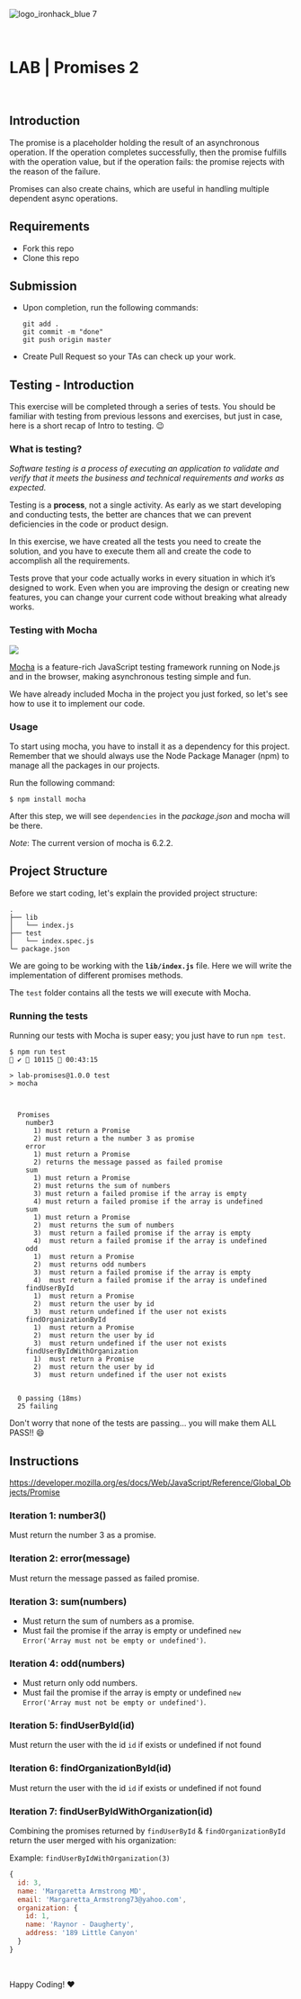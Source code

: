 ![logo_ironhack_blue 7](https://user-images.githubusercontent.com/23629340/40541063-a07a0a8a-601a-11e8-91b5-2f13e4e6b441.png)

<br>

# LAB | Promises 2

<br>

## Introduction

The promise is a placeholder holding the result of an asynchronous operation. If the operation completes successfully, then the promise fulfills with the operation value, but if the operation fails: the promise rejects with the reason of the failure.

Promises can also create chains, which are useful in handling multiple dependent async operations.

## Requirements

- Fork this repo
- Clone this repo

## Submission

- Upon completion, run the following commands:

  ```
  git add .
  git commit -m "done"
  git push origin master
  ```

- Create Pull Request so your TAs can check up your work.

## Testing - Introduction

This exercise will be completed through a series of tests. You should be familiar with testing from previous lessons and exercises, but just in case, here is a short recap of Intro to testing. :wink:

### What is testing?

_Software testing is a process of executing an application to validate and verify that it meets the business and technical requirements and works as expected._

Testing is a **process**, not a single activity. As early as we start developing and conducting tests, the better are chances that we can prevent deficiencies in the code or product design.

In this exercise, we have created all the tests you need to create the solution, and you have to execute them all and create the code to accomplish all the requirements.

Tests prove that your code actually works in every situation in which it’s designed to work. Even when you are improving the design or creating new features, you can change your current code without breaking what already works.

### Testing with Mocha

![](https://s3-eu-west-1.amazonaws.com/ih-materials/uploads/upload_99e6ffece1023c0fe141512493fc6ad2.png)

[Mocha](https://mochajs.org/) is a feature-rich JavaScript testing framework running on Node.js and in the browser, making asynchronous testing simple and fun.

<!-- Mocha tests run serially, allowing for flexible and accurate reporting, while mapping uncaught exceptions to the correct test cases. -->

We have already included Mocha in the project you just forked, so let's see how to use it to implement our code.

### Usage

To start using mocha, you have to install it as a dependency for this project. Remember that we should always use the Node Package Manager (npm) to manage all the packages in our projects.

Run the following command:

```
$ npm install mocha
```

After this step, we will see `dependencies` in the _package.json_ and mocha will be there.

_Note_: The current version of mocha is 6.2.2.

## Project Structure

Before we start coding, let's explain the provided project structure:

```
.
├── lib
│   └── index.js
├── test
│   └── index.spec.js
└─ package.json
```

We are going to be working with the **`lib/index.js`** file. Here we will write the implementation of different promises methods.

The `test` folder contains all the tests we will execute with Mocha.

### Running the tests

Running our tests with Mocha is super easy; you just have to run `npm test`.


```
$ npm run test                                                                  ✔  10115  00:43:15

> lab-promises@1.0.0 test
> mocha



  Promises
    number3
      1) must return a Promise
      2) must return a the number 3 as promise
    error
      1) must return a Promise
      2) returns the message passed as failed promise
    sum
      1) must return a Promise
      2) must returns the sum of numbers
      3) must return a failed promise if the array is empty
      4) must return a failed promise if the array is undefined
    sum
      1) must return a Promise
      2)  must returns the sum of numbers
      3)  must return a failed promise if the array is empty
      4)  must return a failed promise if the array is undefined
    odd
      1)  must return a Promise
      2)  must returns odd numbers
      3)  must return a failed promise if the array is empty
      4)  must return a failed promise if the array is undefined
    findUserById
      1)  must return a Promise
      2)  must return the user by id
      3)  must return undefined if the user not exists
    findOrganizationById
      1)  must return a Promise
      2)  must return the user by id
      3)  must return undefined if the user not exists
    findUserByIdWithOrganization
      1)  must return a Promise
      2)  must return the user by id
      3)  must return undefined if the user not exists


  0 passing (18ms)
  25 failing
```

Don't worry that none of the tests are passing... you will make them ALL PASS!! :smile:

## Instructions

https://developer.mozilla.org/es/docs/Web/JavaScript/Reference/Global_Objects/Promise

### Iteration 1: number3()

Must return the number 3 as a promise.

### Iteration 2: error(message)

Must return the message passed as failed promise. 

### Iteration 3: sum(numbers)

- Must return the sum of numbers as a promise. 
- Must fail the promise if the array is empty or undefined `new Error('Array must not be empty or undefined')`.

### Iteration 4: odd(numbers)

- Must return only odd numbers. 
- Must fail the promise if the array is empty or undefined `new Error('Array must not be empty or undefined')`.

### Iteration 5: findUserById(id)

Must return the user with the id `id` if exists or undefined if not found

### Iteration 6: findOrganizationById(id)

Must return the user with the id `id` if exists or undefined if not found

### Iteration 7: findUserByIdWithOrganization(id)

Combining the promises returned by `findUserById` & `findOrganizationById` return the user merged with his organization:

Example: `findUserByIdWithOrganization(3)`
```js
{
  id: 3,
  name: 'Margaretta Armstrong MD',
  email: 'Margaretta_Armstrong73@yahoo.com',
  organization: {
    id: 1,
    name: 'Raynor - Daugherty',
    address: '189 Little Canyon'
  }
}
```

<br>

Happy Coding! :heart:
